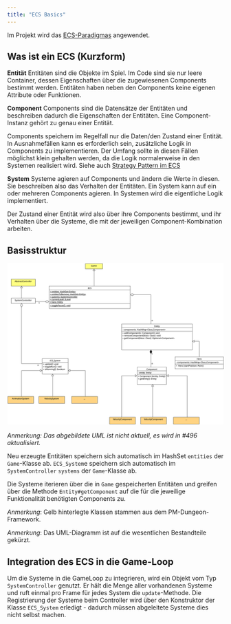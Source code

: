 ```yaml
---
title: "ECS Basics"
---
```



Im Projekt wird das [ECS-Paradigmas](https://en.wikipedia.org/wiki/Entity_component_system) angewendet.

## Was ist ein ECS (Kurzform)

**Entität**
Entitäten sind die Objekte im Spiel. Im Code sind sie nur leere Container, dessen Eigenschaften über die zugewiesenen Components bestimmt werden. Entitäten haben neben den Components keine eigenen Attribute oder Funktionen.

**Component**
Components sind die Datensätze der Entitäten und beschreiben dadurch die Eigenschaften der Entitäten. Eine Component-Instanz gehört zu genau einer Entität.

Components speichern im Regelfall nur die Daten/den Zustand einer Entität.
In Ausnahmefällen kann es erforderlich sein, zusätzliche Logik in Components zu implementieren. Der Umfang sollte in diesen Fällen möglichst klein gehalten werden, da die Logik normalerweise in den Systemen realisiert wird.
Siehe auch [Strategy Pattern im ECS](ecs_and_strategy_pattern.md)

**System**
Systeme agieren auf Components und ändern die Werte in diesen. Sie beschreiben also das Verhalten der Entitäten. Ein System kann auf ein oder mehreren Components agieren.
In Systemen wird die eigentliche Logik implementiert.

Der Zustand einer Entität wird also über ihre Components bestimmt, und ihr Verhalten über die Systeme, die mit der jeweiligen Component-Kombination arbeiten.

## Basisstruktur

![Struktur ECS](img/ecs.png)

*Anmerkung: Das abgebildete UML ist nicht aktuell, es wird in #496 aktualisiert.*

Neu erzeugte Entitäten speichern sich automatisch im HashSet `entities` der `Game`-Klasse ab.
`ECS_System`e speichern sich automatisch im `SystemController` `systems` der `Game`-Klasse ab.

Die Systeme iterieren über die in `Game` gespeicherten Entitäten und greifen über die Methode `Entity#getComponent` auf die für die jeweilige Funktionalität benötigten Components zu.

*Anmerkung*: Gelb hinterlegte Klassen stammen aus dem PM-Dungeon-Framework.

*Anmerkung*: Das UML-Diagramm ist auf die wesentlichen Bestandteile gekürzt.

## Integration des ECS in die Game-Loop

Um die Systeme in die GameLoop zu integrieren, wird ein Objekt vom Typ `SystemController` genutzt. Er hält die Menge aller vorhandenen Systeme und ruft einmal pro Frame für jedes System die `update`-Methode. Die Registrierung der Systeme beim Controller wird über den Konstruktor der Klasse `ECS_System` erledigt - dadurch müssen abgeleitete Systeme dies nicht selbst machen.
